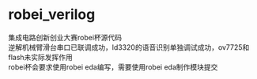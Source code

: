 # robei_verilog
集成电路创新创业大赛robei杯源代码  
逆解机械臂滑台串口已联调成功，ld3320的语音识别单独调试成功，ov7725和flash未实际发挥作用    
robei杯会要求使用robei eda编写，需要使用robei eda制作模块提交
